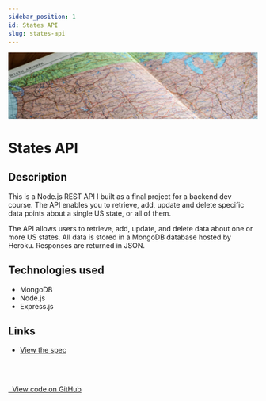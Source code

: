 ```yaml
---
sidebar_position: 1
id: States API
slug: states-api
---
```


![](../../static/img/usa-map.jpg)

# States API

## Description

This is a Node.js REST API I built as a final project for a backend dev course. The API enables you to retrieve, add, update and delete specific data points about a single US state, or all of them.

The API allows users to retrieve, add, update, and delete data about one or more US states. All data is stored in a MongoDB database hosted by Heroku. Responses are returned in JSON.

## Technologies used

- MongoDB
- Node.js
- Express.js

## Links

- [View the spec](/projects/states-api-spec)

<br /><br />

<a href="https://github.com/rsteele6/States-API" class="article-btn button small github" target="_blank"><span class="fab brands fa-github"></span>&nbsp;&nbsp;View code on GitHub</a>
